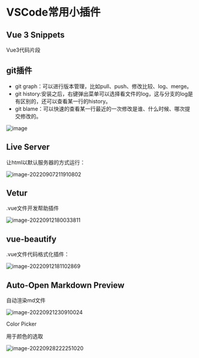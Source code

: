 # VSCode常用小插件

## Vue 3 Snippets

Vue3代码片段



## git插件

- git graph：可以进行版本管理，比如pull、push、修改比较、log、merge。
- git history:安装之后，右键弹出菜单可以选择看文件的log，这与分支的log是有区别的，还可以查看某一行的history。
- git blame：可以快速的查看某一行最近的一次修改是谁、什么时候、哪次提交修改的。
  

![image](../../md-photo/watermark,type_d3F5LXplbmhlaQ,shadow_50,text_Q1NETiBARGFuaWVsMTcxMDI0,size_20,color_FFFFFF,t_70,g_se,x_16.png)



## Live Server

让html以默认服务器的方式运行：

![image-20220907211910802](../../md-photo/image-20220907211910802.png)



## Vetur

.vue文件开发帮助插件

![image-20220912180033811](../../md-photo/image-20220912180033811.png)



## vue-beautify

.vue文件代码格式化插件：

![image-20220912181102869](../../md-photo/image-20220912181102869.png)



## Auto-Open Markdown Preview

自动渲染md文件

![image-20220921230910024](../../md-photo/image-20220921230910024.png)



Color Picker

用于颜色的选取

![image-20220928222251020](../../md-photo/image-20220928222251020.png)
